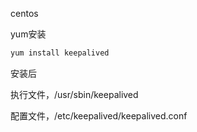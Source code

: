 centos

yum安装

```javascript
yum install keepalived
```

安装后

执行文件，/usr/sbin/keepalived

配置文件，/etc/keepalived/keepalived.conf